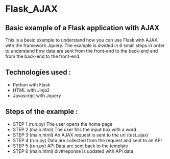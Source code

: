 # Flask_AJAX
## Basic example of a Flask application with AJAX
This is a basic example to understand how you can use Flask with AJAX with the framework Jquery. The example is divided in 6 small steps in order to understand how data are sent from the front-end to the back-end and from the back-end to the front-end.
## Technologies used :
* Python with Flask
* HTML with Jinja2
* Javascript with Jquery
## Steps of the example :
* STEP 1 (run.py)
The user opens the home page
* STEP 2 (main.html)
The user fills the input box with a word
* STEP 3 (main.html)
An AJAX request is sent to the url /test_ajax/
* STEP 4 (run.py)
Data are collected from the request and sent to an API
* STEP 5 (run.py)
API Data are sent back to the template
* STEP 6 (main.html)
div#reponse is updated with API data 
